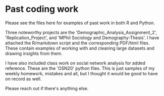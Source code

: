 # Past coding work

Please see the files here for examples of past work in both R and Python. 

Three noteworthy projects are the 'Demographic_Analysis_Assignment_2', 'Replication_Project', and 'MPhil Sociology and Demography-Thesis'. I have attached the R/markdown script and the corresponding PDF/html files. These contain examples of working with and cleaning large datasets and drawing insights from them.

I have also included class work on social network analysis for added reference. These are the 'OSN20' python files. This is just samples of my weekly homework, mistakes and all, but I thought it would be good to have on record as well.

Please reach out if there's anything else.
